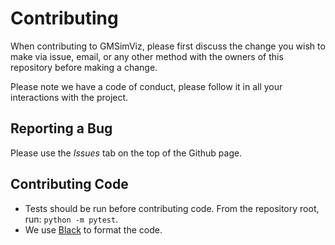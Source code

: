 # Contributing

When contributing to GMSimViz, please first discuss the change you wish to make via issue,
email, or any other method with the owners of this repository before making a change.

Please note we have a code of conduct, please follow it in all your interactions with the project.


## Reporting a Bug

Please use the *Issues* tab on the top of the Github page.

## Contributing Code

* Tests should be run before contributing code. From the repository root, run: `python -m pytest`.
* We use [Black](https://github.com/ambv/black) to format the code.
